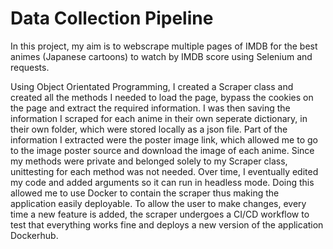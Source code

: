 # Data Collection Pipeline

In this project, my aim is to webscrape multiple pages of  IMDB for the best animes (Japanese cartoons) to watch by IMDB score using Selenium and requests.


Using Object Orientated Programming, I created a Scraper class and created all the methods I needed to load the page, bypass the cookies on the page and extract the required information. I was then saving the information I scraped for each anime in their own seperate dictionary, in their own folder, which were stored locally as a json file. Part of the information I extracted were the poster image link, which allowed me to go to the image poster source and download the image of each anime. Since my methods were private and belonged solely to my Scraper class, unittesting for each method was not needed. Over time, I eventually edited my code and added arguments so it can run in headless mode. Doing this allowed me to use Docker to contain the scraper thus making the application easily deployable. To allow the user to make changes, every time a new feature is added, the scraper undergoes a CI/CD workflow to test that everything works fine and deploys a new version of the application Dockerhub.

